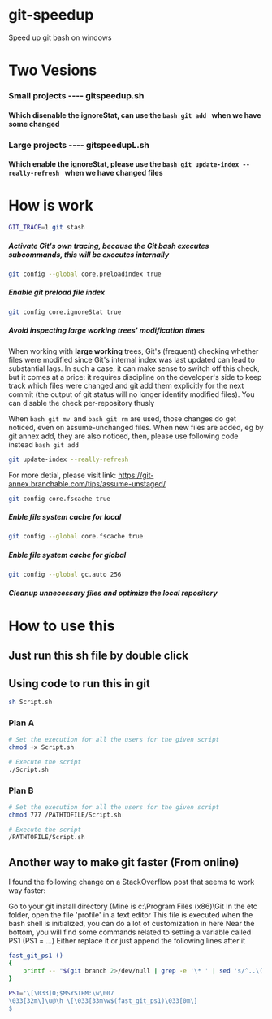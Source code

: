 # git-speedup
Speed up git bash on windows
# Two Vesions 
### Small projects ---- gitspeedup.sh
#### Which disenable the ignoreStat, can use the ```bash git add ``` when we have some changed
### Large projects ---- gitspeedupL.sh
#### Which enable the ignoreStat, please use the ```bash git update-index --really-refresh ``` when we have changed files

# How is work
```bash
GIT_TRACE=1 git stash
```
##### Activate Git's own tracing, because the Git bash executes subcommands, this will be executes internally
```bash
git config --global core.preloadindex true
```

##### Enable git preload file index
```bash
git config core.ignoreStat true
```
##### Avoid inspecting large working trees' modification times
When working with **large working** trees, Git's (frequent) checking whether files were modified since Git's internal index was last updated can lead to substantial lags. In such a case, it can make sense to switch off this check, but it comes at a price: it requires discipline on the developer's side to keep track which files were changed and git add them explicitly for the next commit (the output of git status will no longer identify modified files). You can disable the check per-repository thusly

When ```bash git mv ```and ```bash git rm``` are used, those changes do get noticed, even on assume-unchanged files. When new files are added, eg by git annex add, they are also noticed, then, 
please use following code instead ```bash git add ``` 
```bash 
git update-index --really-refresh
```
For more detial, please visit link: https://git-annex.branchable.com/tips/assume-unstaged/

```bash
git config core.fscache true
```
##### Enble file system cache for local

```bash
git config --global core.fscache true
```
##### Enble file system cache for global

```bash
git config --global gc.auto 256
```
##### Cleanup unnecessary files and optimize the local repository

# How to use this

## Just run this sh file by double click

## Using code to run this in git
```bash
sh Script.sh
```
### Plan A
```bash
# Set the execution for all the users for the given script
chmod +x Script.sh

# Execute the script
./Script.sh
```

### Plan B
```bash
# Set the execution for all the users for the given script
chmod 777 /PATHTOFILE/Script.sh

# Execute the script
/PATHTOFILE/Script.sh
```

## Another way to make git faster (From online)
I found the following change on a StackOverflow post that seems to work way faster:

Go to your git install directory (Mine is c:\Program Files (x86)\Git
In the etc folder, open the file 'profile' in a text editor
This file is executed when the bash shell is initialized, you can do a lot of customization in here
Near the bottom, you will find some commands related to setting a variable called PS1 (PS1 = ...)
Either replace it or just append the following lines after it

```bash
fast_git_ps1 ()                                                                              
{                                                                                            
    printf -- "$(git branch 2>/dev/null | grep -e '\* ' | sed 's/^..\(.*\)/ {\1} /')"    
}                                                                                            

PS1='\[\033]0;$MSYSTEM:\w\007                                                                
\033[32m\]\u@\h \[\033[33m\w$(fast_git_ps1)\033[0m\]                                         
$
```
